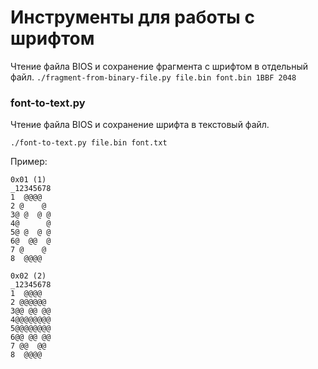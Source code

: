 # Инструменты для работы с шрифтом

Чтение файла BIOS и сохранение фрагмента с шрифтом в отдельный файл.
`./fragment-from-binary-file.py file.bin font.bin 1BBF 2048`

### font-to-text.py
Чтение файла BIOS и сохранение шрифта в текстовый файл.

`./font-to-text.py file.bin font.txt`

Пример:
```
0x01 (1)
_12345678
1  @@@@
2 @    @
3@ @  @ @
4@      @
5@ @  @ @
6@  @@  @
7 @    @
8  @@@@

0x02 (2)
_12345678
1  @@@@
2 @@@@@@
3@@ @@ @@
4@@@@@@@@
5@@@@@@@@
6@@ @@ @@
7 @@  @@
8  @@@@






```
